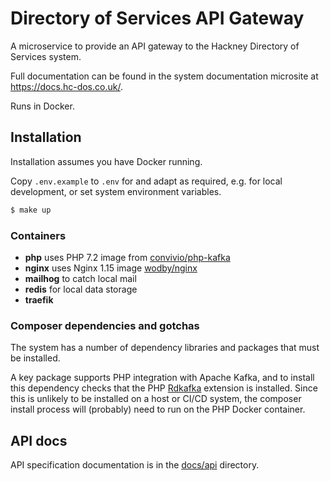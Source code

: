 # Directory of Services API Gateway

A microservice to provide an API gateway to the Hackney Directory of Services system.  

Full documentation can be found in the system documentation microsite at https://docs.hc-dos.co.uk/.

Runs in Docker.

## Installation

Installation assumes you have Docker running.

Copy `.env.example` to `.env` for and adapt as required, e.g. for local development, or set system environment variables.

```bash
$ make up
```

### Containers

- **php** uses PHP 7.2 image from [convivio/php-kafka](https://hub.docker.com/r/convivio/php-kafka/)
- **nginx** uses Nginx 1.15 image [wodby/nginx](https://hub.docker.com/r/wodby/nginx/)
- **mailhog** to catch local mail
- **redis** for local data storage
- **traefik**

### Composer dependencies and gotchas

The system has a number of dependency libraries and packages that must be installed.

A key package supports PHP integration with Apache Kafka, and to install this dependency checks that the PHP [Rdkafka](https://github.com/arnaud-lb/php-rdkafka/) extension is installed. Since this is unlikely to be installed on a host or CI/CD system, the composer install process will (probably) need to run on the PHP Docker container.


## API docs

API specification documentation is in the [docs/api](./docs/api) directory.
